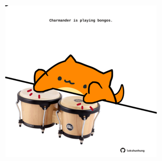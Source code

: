 <!-- built at 30/10/2021, 22:02:04 UTC -->
<p align="center">
  <img width="500" height="500" src="./ReadmeImage.svg">
</p>
